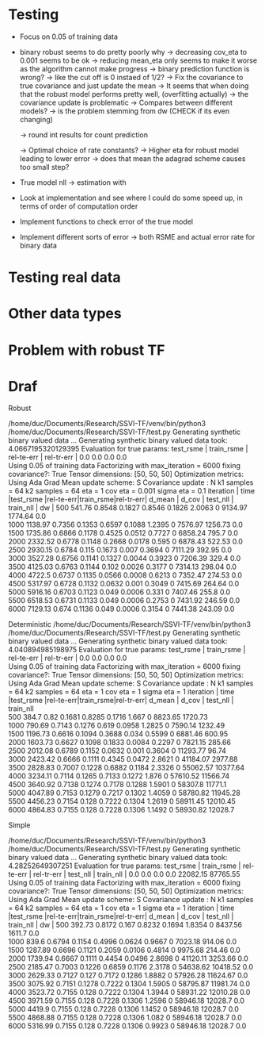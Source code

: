 # Testing
- Focus on 0.05 of training data
- binary robust seems to do pretty poorly
why -> decreasing cov_eta to 0.001 seems to be ok
    -> reducing mean_eta only seems to make it worse as the algorithm cannot
       make progress
    -> binary prediction function is wrong? 
       -> like the cut off is 0 instaed of 1/2?
    -> Fix the covariance to true covariance and just update the mean
       -> It seems that when doing that the robust model performs pretty
          well, (overfitting actually) -> the covariance update is problematic
       -> Compares between different models?
       -> is the problem stemming from dw (CHECK if its even changing)
    
    -> round int results for count prediction 
       
    -> Optimal choice of rate constants?
       -> Higher eta for robust model leading to lower error -> does that mean the adagrad scheme causes too small step?

- True model nll -> estimation with 

- Look at implementation and see where I could do some speed up, 
in terms of order of computation order
- Implement functions to check error of the true model
- Implement different sorts of error -> both RSME and actual error rate for binary
data

# Testing real data
 

# Other data types


# Problem with robust TF




# Draf
Robust

/home/duc/Documents/Research/SSVI-TF/venv/bin/python3 /home/duc/Documents/Research/SSVI-TF/test.py
Generating synthetic binary valued data ... 
Generating synthetic  binary valued data took:  4.0667195320129395
Evaluation for true params: 
 test_rsme | train_rsme | rel-te-err | rel-tr-err |
    0.0          0.0          0.0          0.0     
Using  0.05 of training data
Factorizing with max_iteration = 6000  fixing covariance?:  True
Tensor dimensions:  [50, 50, 50]
Optimization metrics: 
Using Ada Grad
Mean update scheme:  S
Covariance update :  N
k1 samples =  64  k2 samples =  64
eta =  1  cov eta =  0.001  sigma eta =  0.1
iteration |   time   |test_rsme |rel-te-err|train_rsme|rel-tr-err|  d_mean  |   d_cov  | test_nll | train_nll  |   dw   |
   500       541.76     0.8548     0.1827     0.8546     0.1826     2.0063       0       9134.97    1774.64      0.0    
   1000     1138.97     0.7356     0.1353     0.6597     0.1088     1.2395       0       7576.97    1256.73      0.0    
   1500     1735.86     0.6866     0.1178     0.4525     0.0512     0.7727       0       6858.24     795.7       0.0    
   2000     2332.52     0.6778     0.1148     0.2668     0.0178     0.595        0       6878.43     522.53      0.0    
   2500     2930.15     0.6784     0.115      0.1673     0.007      0.3694       0       7111.29     392.95      0.0    
   3000     3527.28     0.6756     0.1141     0.1327     0.0044     0.3923       0       7206.39     329.4       0.0    
   3500     4125.03     0.6763     0.1144     0.102      0.0026     0.3177       0       7314.13     298.04      0.0    
   4000      4722.5     0.6737     0.1135     0.0566     0.0008     0.6213       0       7352.47     274.53      0.0    
   4500     5317.97     0.6728     0.1132     0.0632     0.001      0.3049       0       7415.69     264.64      0.0    
   5000     5916.16     0.6703     0.1123     0.049      0.0006     0.331        0       7407.46     255.8       0.0    
   5500     6518.53     0.6731     0.1133     0.049      0.0006     0.2753       0       7431.92     246.59      0.0    
   6000     7129.13     0.674      0.1136     0.049      0.0006     0.3154       0       7441.38     243.09      0.0  
      
   
   


Deterministic
/home/duc/Documents/Research/SSVI-TF/venv/bin/python3 /home/duc/Documents/Research/SSVI-TF/test.py
Generating synthetic binary valued data ... 
Generating synthetic  binary valued data took:  4.040894985198975
Evaluation for true params: 
 test_rsme | train_rsme | rel-te-err | rel-tr-err |
    0.0          0.0          0.0          0.0     
Using  0.05 of training data
Factorizing with max_iteration = 6000  fixing covariance?:  True
Tensor dimensions:  [50, 50, 50]
Optimization metrics: 
Using Ada Grad
Mean update scheme:  S
Covariance update :  N
k1 samples =  64  k2 samples =  64
eta =  1  cov eta =  1  sigma eta =  1
iteration |   time   |test_rsme |rel-te-err|train_rsme|rel-tr-err|  d_mean  |   d_cov  | test_nll | train_nll  
   500       384.7       0.82      0.1681     0.8285     0.1716     1.667        0       8823.65    1720.73   
   1000      790.69     0.7143     0.1276     0.619      0.0958     1.2825       0       7590.14    1232.49   
   1500     1196.73     0.6616     0.1094     0.3688     0.034      0.5599       0       6881.46     600.95   
   2000     1603.73     0.6627     0.1098     0.1833     0.0084     0.2297       0       7821.15     285.66   
   2500     2012.08     0.6789     0.1152     0.0632     0.001      0.3604       0       11293.77    96.74    
   3000     2423.42     0.6666     0.1111     0.4345     0.0472     2.8621       0       41184.07   2977.88   
   3500     2828.83     0.7007     0.1228     0.6882     0.1184     2.3326       0       55062.57   10377.64  
   4000     3234.11     0.7114     0.1265     0.7133     0.1272     1.876        0       57610.52   11566.74  
   4500     3640.92     0.7138     0.1274     0.7178     0.1288     1.5901       0       58307.8    11771.1   
   5000     4047.89     0.7153     0.1279     0.7217     0.1302     1.4059       0       58780.82   11945.28  
   5500     4456.23     0.7154     0.128      0.7222     0.1304     1.2619       0       58911.45   12010.45  
   6000     4864.83     0.7155     0.128      0.7228     0.1306     1.1492       0       58930.82   12028.7 
   

Simple   

/home/duc/Documents/Research/SSVI-TF/venv/bin/python3 /home/duc/Documents/Research/SSVI-TF/test.py
Generating synthetic binary valued data ... 
Generating synthetic  binary valued data took:  4.28252649307251
Evaluation for true params: 
 test_rsme | train_rsme | rel-te-err | rel-tr-err |  test_nll  |  train_nll |
    0.0          0.0          0.0          0.0        22082.15     87765.55  
Using  0.05 of training data
Factorizing with max_iteration = 6000  fixing covariance?:  True
Tensor dimensions:  [50, 50, 50]
Optimization metrics: 
Using Ada Grad
Mean update scheme:  S
Covariance update :  N
k1 samples =  64  k2 samples =  64
eta =  1  cov eta =  1  sigma eta =  1
iteration |   time   |test_rsme |rel-te-err|train_rsme|rel-tr-err|  d_mean  |   d_cov  | test_nll | train_nll  |   dw   |
   500       392.73     0.8172     0.167      0.8232     0.1694     1.8354       0       8437.56     1611.7      0.0    
   1000      839.6      0.6794     0.1154     0.4996     0.0624     0.9667       0       7023.18     914.06      0.0    
   1500     1287.89     0.6696     0.1121     0.2059     0.0106     0.4814       0       9975.68     214.46      0.0    
   2000     1739.94     0.6667     0.1111     0.4454     0.0496     2.8698       0       41120.11   3253.66      0.0    
   2500     2185.47     0.7003     0.1226     0.6859     0.1176     2.3178       0       54638.62   10418.52     0.0    
   3000     2629.33     0.7127     0.127      0.7172     0.1286     1.8882       0       57926.28   11624.67     0.0    
   3500     3075.92     0.7151     0.1278     0.7222     0.1304     1.5905       0       58795.87   11981.74     0.0    
   4000     3523.72     0.7155     0.128      0.7222     0.1304     1.3944       0       58931.22   12010.28     0.0    
   4500     3971.59     0.7155     0.128      0.7228     0.1306     1.2596       0       58946.18   12028.7      0.0    
   5000      4419.9     0.7155     0.128      0.7228     0.1306     1.1452       0       58946.18   12028.7      0.0    
   5500     4868.88     0.7155     0.128      0.7228     0.1306     1.082        0       58946.18   12028.7      0.0    
   6000     5316.99     0.7155     0.128      0.7228     0.1306     0.9923       0       58946.18   12028.7      0.0    
    
